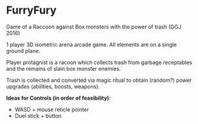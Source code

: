 # FurryFury
Game of a Raccoon against Box monsters with the power of trash (GGJ 2016)

1 player 3D isometric arena arcade game. All elements are on a single ground plane.

Player protagnist is a racoon which collects trash from garbage receptables and the remains of slain box monster enemies.

Trash is collected and converted via magic ritual to obtain (random?) power upgrades (abilities, boosts, weapons).

**Ideas for Controls (in order of feasibility)**:
 - WASD + mouse reticle pointer
 - Duel stick + button
 
 
